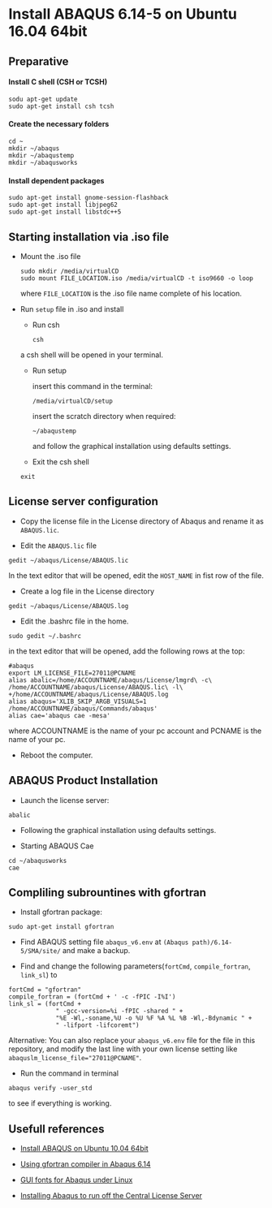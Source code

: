 # Install ABAQUS 6.14-5 on Ubuntu 16.04 64bit

## Preparative

#### Install C shell (CSH or TCSH)
```
sodu apt-get update
sudo apt-get install csh tcsh
```
#### Create the necessary folders
```
cd ~
mkdir ~/abaqus
mkdir ~/abaqustemp
mkdir ~/abaqusworks
```
#### Install dependent packages
```
sudo apt-get install gnome-session-flashback
sudo apt-get install libjpeg62
sudo apt-get install libstdc++5
```

## Starting installation via .iso file
* Mount the .iso file
  ```
  sudo mkdir /media/virtualCD
  sudo mount FILE_LOCATION.iso /media/virtualCD -t iso9660 -o loop
  ```
  where `FILE_LOCATION` is the .iso file name complete of his location.

* Run `setup` file in .iso and install

  * Run csh

      ```
      csh
      ```
  a csh shell will be opened in your terminal.

  * Run setup

    insert this command in the terminal:
     ```
     /media/virtualCD/setup
     ```

    insert the scratch directory when required:
    ```
    ~/abaqustemp
    ```

    and follow the graphical installation using defaults settings.

  * Exit the csh shell
  ```
  exit
  ```

## License server configuration

*  Copy the license file in the License directory of Abaqus and rename it as `ABAQUS.lic`.

*  Edit the `ABAQUS.lic` file
```
gedit ~/abaqus/License/ABAQUS.lic
```
In the text editor that will be opened, edit the `HOST_NAME` in fist row of the file.

* Create a log file in the License directory
```
gedit ~/abaqus/License/ABAQUS.log
```

* Edit the .bashrc file in the home.
```
sudo gedit ~/.bashrc
```
in the text editor that will be opened, add the following rows at the top:
```
#abaqus
export LM_LICENSE_FILE=27011@PCNAME
alias abalic=/home/ACCOUNTNAME/abaqus/License/lmgrd\ -c\ /home/ACCOUNTNAME/abaqus/License/ABAQUS.lic\ -l\ +/home/ACCOUNTNAME/abaqus/License/ABAQUS.log
alias abaqus='XLIB_SKIP_ARGB_VISUALS=1 /home/ACCOUNTNAME/abaqus/Commands/abaqus'
alias cae='abaqus cae -mesa'
```
where ACCOUNTNAME is the name of your pc account and PCNAME is the name of your pc.

* Reboot the computer.

## ABAQUS Product Installation

* Launch the license server:
```
abalic
```

* Following the graphical installation using defaults settings.

* Starting ABAQUS Cae
```
cd ~/abaqusworks
cae
```

## Compliling subrountines with gfortran

* Install gfortran package:
```
sudo apt-get install gfortran
```

* Find ABAQUS setting file `abaqus_v6.env` at `(Abaqus path)/6.14-5/SMA/site/` and make a backup.

* Find and change the following parameters(`fortCmd`, `compile_fortran`, `link_sl`) to
```
fortCmd = "gfortran"
compile_fortran = (fortCmd + ' -c -fPIC -I%I')
link_sl = (fortCmd +
	         " -gcc-version=%i -fPIC -shared " +
	         "%E -Wl,-soname,%U -o %U %F %A %L %B -Wl,-Bdynamic " +
	         " -lifport -lifcoremt")
```
Alternative:
You can also replace your `abaqus_v6.env` file for the file in this repository, and modify the last line with your own license setting like `abaquslm_license_file="27011@PCNAME"`.

* Run the command in terminal
```
abaqus verify -user_std
```
to see if everything is working.

## Usefull references
* [Install ABAQUS on Ubuntu 10.04 64bit](https://sites.google.com/site/abaqus2010/help_0)

* [Using gfortran compiler in Abaqus 6.14](http://www.eng-tips.com/viewthread.cfm?qid=381690)

* [GUI fonts for Abaqus under Linux](https://polymerfem.com/showthread.php?4906-GUI-fonts-for-Abaqus-under-Linux)

* [Installing Abaqus to run off the Central License Server
](http://kb.mit.edu/confluence/display/istcontrib/Installing+Abaqus+to+run+off+the+Central+License+Server)
